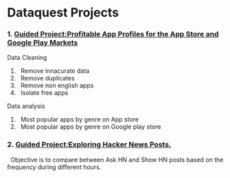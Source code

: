 # Dataquest Projects
### 1. <a href="https://github.com/pravvvv/Dataquest_notes/blob/main/Guided%20Project_%20Profitable%20App%20Profiles%20for%20the%20App%20Store%20and%20Google%20Play%20Markets.ipynb">Guided Project:Profitable App Profiles for the App Store and Google Play Markets</a>

Data Cleaning <br />
1. &nbsp; Remove innacurate data <br />
2. &nbsp; Remove duplicates <br />
3. &nbsp; Remove non english apps <br />
4. &nbsp; Isolate free apps <br />

Data analysis <br />
1. &nbsp; Most popular apps by genre on App store  <br />
2. &nbsp; Most popular apps by genre on Google play store  <br />


### 2. <a href="https://github.com/pravvvv/Dataquest_Data_Scientist_Path/blob/main/Guided%20Project_%20Exploring%20Hacker%20News%20Posts.ipynb">Guided Project:Exploring Hacker News Posts.</a>

&nbsp; Objective is to compare between Ask HN and Show HN posts based on the frequency during different hours.

